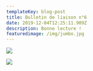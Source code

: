 ```yaml
---
templateKey: blog-post
title: Bulletin de liaison n°6
date: 2019-12-04T12:25:11.909Z
description: Bonne lecture !
featuredimage: /img/jumbo.jpg
---
```

![](/img/bull6a.jpg)

![](/img/bull6b.jpg)
